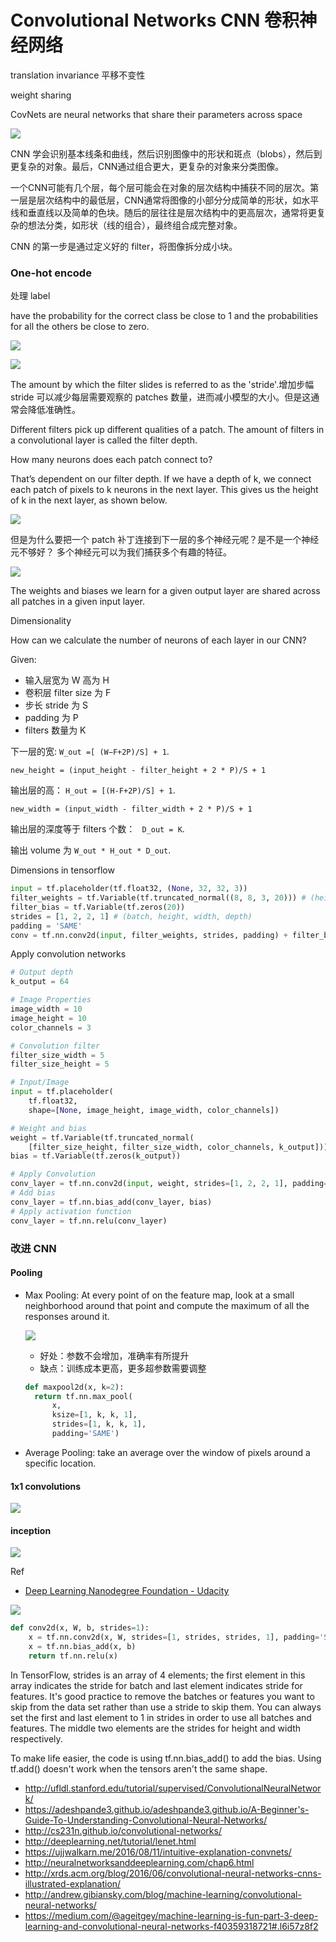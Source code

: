 # Convolutional Networks CNN 卷积神经网络

translation invariance 平移不变性

weight sharing

CovNets are neural networks that share their parameters across space

![](http://7xjpra.com1.z0.glb.clouddn.com/ConvNetworkIllustration.png)

CNN 学会识别基本线条和曲线，然后识别图像中的形状和斑点（blobs），然后到更复杂的对象。最后，CNN通过组合更大，更复杂的对象来分类图像。

一个CNN可能有几个层，每个层可能会在对象的层次结构中捕获不同的层次。第一层是层次结构中的最低层，CNN通常将图像的小部分分成简单的形状，如水平线和垂直线以及简单的色块。随后的层往往是层次结构中的更高层次，通常将更复杂的想法分类，如形状（线的组合），最终组合成完整对象。

CNN 的第一步是通过定义好的 filter，将图像拆分成小块。

### One-hot encode

处理 label

have the probability for the correct class be close to 1 and the probabilities for all the others be close to zero.

![](http://7xjpra.com1.z0.glb.clouddn.com/One-Hot_Encoding.png)

![](https://d17h27t6h515a5.cloudfront.net/topher/2016/November/58377d67_vlcsnap-2016-11-24-15h52m47s438/vlcsnap-2016-11-24-15h52m47s438.png)

The amount by which the filter slides is referred to as the 'stride'.增加步幅 stride 可以减少每层需要观察的 patches 数量，进而减小模型的大小。但是这通常会降低准确性。

Different filters pick up different qualities of a patch. The amount of filters in a convolutional layer is called the filter depth.

How many neurons does each patch connect to?

That’s dependent on our filter depth. If we have a depth of k, we connect each patch of pixels to k neurons in the next layer. This gives us the height of k in the next layer, as shown below.

![](https://d17h27t6h515a5.cloudfront.net/topher/2016/December/5840ffda_filter-depth/filter-depth.png)

但是为什么要把一个 patch 补丁连接到下一层的多个神经元呢？是不是一个神经元不够好？ 多个神经元可以为我们捕获多个有趣的特征。


![](http://7xjpra.com1.z0.glb.clouddn.com/stride_depth_padding.png)

The weights and biases we learn for a given output layer are shared across all patches in a given input layer.

Dimensionality

How can we calculate the number of neurons of each layer in our CNN?

Given:

- 输入层宽为 W 高为 H
- 卷积层 filter size 为 F
- 步长 stride 为 S
- padding 为 P
- filters 数量为 K

下一层的宽: ``W_out =[ (W−F+2P)/S] + 1``.

```
new_height = (input_height - filter_height + 2 * P)/S + 1
```

输出层的高： ``H_out = [(H-F+2P)/S] + 1``.

```
new_width = (input_width - filter_width + 2 * P)/S + 1
```

输出层的深度等于 filters 个数： `` D_out = K``.

输出 volume 为 ``W_out * H_out * D_out``.

Dimensions in tensorflow

```python
input = tf.placeholder(tf.float32, (None, 32, 32, 3))
filter_weights = tf.Variable(tf.truncated_normal((8, 8, 3, 20))) # (height, width, input_depth, output_depth)
filter_bias = tf.Variable(tf.zeros(20))
strides = [1, 2, 2, 1] # (batch, height, width, depth)
padding = 'SAME'
conv = tf.nn.conv2d(input, filter_weights, strides, padding) + filter_bias
```
Apply convolution networks

```python
# Output depth
k_output = 64

# Image Properties
image_width = 10
image_height = 10
color_channels = 3

# Convolution filter
filter_size_width = 5
filter_size_height = 5

# Input/Image
input = tf.placeholder(
    tf.float32,
    shape=[None, image_height, image_width, color_channels])

# Weight and bias
weight = tf.Variable(tf.truncated_normal(
    [filter_size_height, filter_size_width, color_channels, k_output]))
bias = tf.Variable(tf.zeros(k_output))

# Apply Convolution
conv_layer = tf.nn.conv2d(input, weight, strides=[1, 2, 2, 1], padding='SAME')
# Add bias
conv_layer = tf.nn.bias_add(conv_layer, bias)
# Apply activation function
conv_layer = tf.nn.relu(conv_layer)
```

### 改进 CNN
#### Pooling

- Max Pooling: At every point of on the feature map, look at a small neighborhood around that point and compute the maximum of all the responses around it.

  ![](https://d17h27t6h515a5.cloudfront.net/topher/2016/November/582aac09_max-pooling/max-pooling.png)

  + 好处：参数不会增加，准确率有所提升
  + 缺点：训练成本更高，更多超参数需要调整

  ```python
  def maxpool2d(x, k=2):
    return tf.nn.max_pool(
        x,
        ksize=[1, k, k, 1],
        strides=[1, k, k, 1],
        padding='SAME')
  ```

- Average Pooling: take an average over the window of pixels around a specific location.


#### 1x1 convolutions

![](http://7xjpra.com1.z0.glb.clouddn.com/1x1%20Convolutions.png)

#### inception
![](http://7xjpra.com1.z0.glb.clouddn.com/Inception%20Module.png)

Ref
- [Deep Learning Nanodegree Foundation - Udacity](https://classroom.udacity.com/nanodegrees/nd101-cn/parts/75367b46-2759-4f0e-9692-ad5cd5589c42/modules/29d25480-a513-4925-ae37-e64cc10c1f33/lessons/2fd24529-215c-47b5-a644-2c23650493f6/concepts/30ecc31b-f1b6-49c7-8e67-6757a9a1bb8b)



![](https://d17h27t6h515a5.cloudfront.net/topher/2016/November/581a58be_convolution-schematic/convolution-schematic.gif)

```python
def conv2d(x, W, b, strides=1):
    x = tf.nn.conv2d(x, W, strides=[1, strides, strides, 1], padding='SAME')
    x = tf.nn.bias_add(x, b)
    return tf.nn.relu(x)
```

In TensorFlow, strides is an array of 4 elements; the first element in this array indicates the stride for batch and last element indicates stride for features. It's good practice to remove the batches or features you want to skip from the data set rather than use a stride to skip them. You can always set the first and last element to 1 in strides in order to use all batches and features. The middle two elements are the strides for height and width respectively.

To make life easier, the code is using tf.nn.bias_add() to add the bias. Using tf.add() doesn't work when the tensors aren't the same shape.



- http://ufldl.stanford.edu/tutorial/supervised/ConvolutionalNeuralNetwork/
- https://adeshpande3.github.io/adeshpande3.github.io/A-Beginner's-Guide-To-Understanding-Convolutional-Neural-Networks/
- http://cs231n.github.io/convolutional-networks/
- http://deeplearning.net/tutorial/lenet.html
- https://ujjwalkarn.me/2016/08/11/intuitive-explanation-convnets/
- http://neuralnetworksanddeeplearning.com/chap6.html
- http://xrds.acm.org/blog/2016/06/convolutional-neural-networks-cnns-illustrated-explanation/
- http://andrew.gibiansky.com/blog/machine-learning/convolutional-neural-networks/
- https://medium.com/@ageitgey/machine-learning-is-fun-part-3-deep-learning-and-convolutional-neural-networks-f40359318721#.l6i57z8f2
